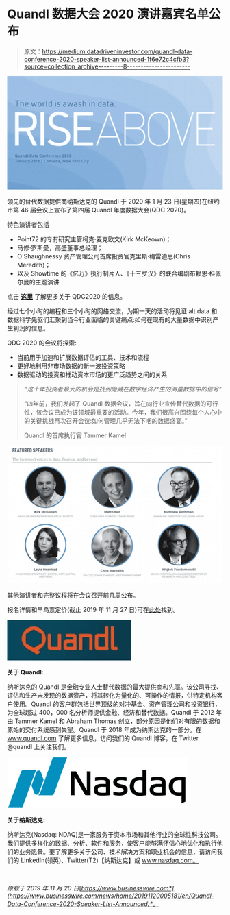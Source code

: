 # Quandl 数据大会 2020 演讲嘉宾名单公布

> 原文：<https://medium.datadriveninvestor.com/quandl-data-conference-2020-speaker-list-announced-1f6e72c4cfb3?source=collection_archive---------8----------------------->

![](img/470f1399ec76b52fc245ff865a40d81a.png)

领先的替代数据提供商纳斯达克的 Quandl 于 2020 年 1 月 23 日(星期四)在纽约市第 46 届会议上宣布了第四届 Quandl 年度数据大会(QDC 2020)。

特色演讲者包括

*   Point72 的专有研究主管柯克·麦克欧文(Kirk McKeown)；
*   马修·罗斯曼，高盛董事总经理；
*   O'Shaughnessy 资产管理公司首席投资官克里斯·梅雷迪思(Chris Meredith)；
*   以及 Showtime 的《亿万》执行制片人、《十三罗汉》的联合编剧布赖恩·科佩尔曼的主题演讲

点击 [**这里**](http://bit.ly/34s6Gfz) 了解更多关于 QDC2020 的信息。

经过七个小时的编程和三个小时的网络交流，为期一天的活动将见证 alt data 和数据科学先驱们汇聚到当今行业面临的关键痛点:如何在现有的大量数据中识别产生利润的信息。

QDC 2020 的会议将探索:

*   当前用于加速和扩展数据评估的工具、技术和流程
*   更好地利用非市场数据的新一波投资策略
*   数据驱动的投资和推动资本市场的更广泛趋势之间的关系

> *“这十年投资者最大的机会是找到隐藏在数字经济产生的海量数据中的信号”*
> 
> “四年前，我们发起了 Quandl 数据会议，旨在向行业宣传替代数据的可行性，该会议已成为该领域最重要的活动。今年，我们很高兴围绕每个人心中的关键挑战再次召开会议:如何管理几乎无法下咽的数据盛宴。”
> 
> Quandl 的首席执行官 Tammer Kamel

![](img/398f5efd7d2eb6b9241c8bf963ec5061.png)

其他演讲者和完整议程将在会议召开前几周公布。

报名详情和早鸟票定价(截止 2019 年 11 月 27 日)可在[此处](http://bit.ly/34s6Gfz)找到。

![](img/416fdd16651e87fc16ad9ef4237a4118.png)

**关于 Quandl:**

纳斯达克的 Quandl 是金融专业人士替代数据的最大提供商和先驱。该公司寻找、评估和生产未发现的数据资产，将其转化为量化的、可操作的情报，供特定机构客户使用。Quandl 的客户群包括世界顶级的对冲基金、资产管理公司和投资银行，为全球超过 400，000 名分析师提供金融、经济和替代数据。Quandl 于 2012 年由 Tammer Kamel 和 Abraham Thomas 创立，部分原因是他们对有限的数据和原始的交付系统感到失望。Quandl 于 2018 年成为纳斯达克的一部分。在 www.quandl.com 了解更多信息，访问我们的 Quandl 博客，在 Twitter @quandl 上关注我们。

![](img/06e8daa2b8d1f99463164e0c2b2a9c03.png)

**关于纳斯达克:**

纳斯达克(Nasdaq: NDAQ)是一家服务于资本市场和其他行业的全球性科技公司。我们提供多样化的数据、分析、软件和服务，使客户能够满怀信心地优化和执行他们的业务愿景。要了解更多关于公司、技术解决方案和职业机会的信息，请访问我们的 LinkedIn(领英)、Twitter(T2)【纳斯达克】或 www.nasdaq.com。

![](img/7b849ab0a463e80486140d28f0902291.png)

*原载于 2019 年 11 月 20 日*[*https://www.businesswire.com*](https://www.businesswire.com/news/home/20191120005181/en/Quandl-Data-Conference-2020-Speaker-List-Announced)*。*